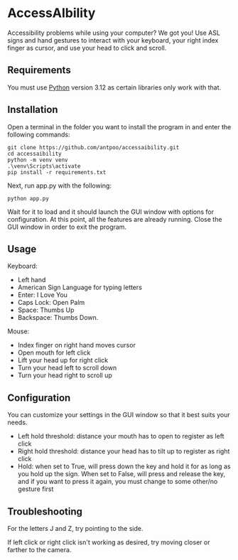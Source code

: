 # AccessAIbility

Accessibility problems while using your computer? We got you! Use ASL signs and hand gestures to interact with your keyboard, your right index finger as cursor, and use your head to click and scroll.


## Requirements

You must use [Python](https://www.python.org/downloads/) version 3.12 as certain libraries only work with that.


## Installation

Open a terminal in the folder you want to install the program in and enter the following commands:
```
git clone https://github.com/antpoo/accessaibility.git
cd accessaibility
python -m venv venv
.\venv\Scripts\activate 
pip install -r requirements.txt
```

Next, run app.py with the following:
```
python app.py
```
Wait for it to load and it should launch the GUI window with options for configuration. At this point, all the features are already running. Close the GUI window in order to exit the program.


## Usage

Keyboard:
- Left hand
- American Sign Language for typing letters
- Enter: I Love You 
- Caps Lock: Open Palm
- Space: Thumbs Up
- Backspace: Thumbs Down.

Mouse:
- Index finger on right hand moves cursor
- Open mouth for left click
- Lift your head up for right click
- Turn your head left to scroll down
- Turn your head right to scroll up


## Configuration

You can customize your settings in the GUI window so that it best suits your needs.
- Left hold threshold: distance your mouth has to open to register as left click
- Right hold threshold: distance your head has to tilt up to register as right click
- Hold: when set to True, will press down the key and hold it for as long as you hold up the sign. When set to False, will press and release the key, and if you want to press it again, you must change to some other/no gesture first


## Troubleshooting

For the letters J and Z, try pointing to the side.

If left click or right click isn't working as desired, try moving closer or farther to the camera.
